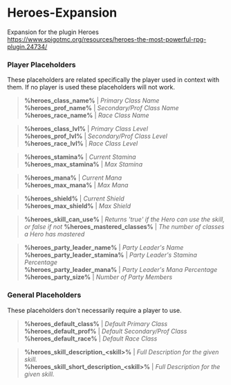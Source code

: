 # Heroes-Expansion
Expansion for the plugin Heroes https://www.spigotmc.org/resources/heroes-the-most-powerful-rpg-plugin.24734/

### Player Placeholders
These placeholders are related specifically the player used in context with them. If no player is used these placeholders will not work.

>**%heroes_class_name%** | *Primary Class Name*  
**%heroes_prof_name%** | *Secondary/Prof Class Name*  
**%heroes_race_name%** | *Race Class Name*  

>**%heroes_class_lvl%** | *Primary Class Level*  
**%heroes_prof_lvl%** | *Secondary/Prof Class Level*  
**%heroes_race_lvl%** | *Race Class Level*  

>**%heroes_stamina%** | *Current Stamina*  
**%heroes_max_stamina%** | *Max Stamina*  

>**%heroes_mana%** | *Current Mana*  
**%heroes_max_mana%** | *Max Mana*  

>**%heroes_shield%** | *Current Shield*  
**%heroes_max_shield%** | *Max Shield*

>**%heroes_skill_can_use%** | *Returns 'true' if the Hero can use the skill, or false if not*
**%heroes_mastered_classes%** | *The number of classes a Hero has mastered*

>**%heroes_party_leader_name%** | *Party Leader's Name*  
**%heroes_party_leader_stamina%** | *Party Leader's Stamina Percentage*  
**%heroes_party_leader_mana%** | *Party Leader's Mana Percentage*  
**%heroes_party_size%** | *Number of Party Members*

### General Placeholders
These placeholders don't necessarily require a player to use.  

>**%heroes_default_class%** | *Default Primary Class*
**%heroes_default_prof%** | *Default Secondary/Prof Class*
**%heroes_default_race%** | *Default Race Class*

>**%heroes_skill_description_\<skill>%** | *Full Description for the given skill.*  
**%heroes_skill_short_description_\<skill>%** | *Full Description for the given skill.*